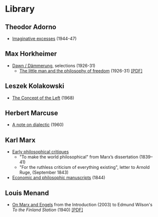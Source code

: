 # Library

## Theodor Adorno
- [Imaginative excesses](/library/adorno/adorno-1947-imaginative-excesses.pdf) (1944-47)


## Max Horkheimer
- [Dawn / Dämmerung](/library/horkheimer/horkheimer-1931-dammerung.pdf), selections (1926-31)
	- [The little man and the philosophy of freedom](/library/horkheimer/the-little-man) (1926-31) [[PDF]](http://chriscutrone.platypus1917.org/wp-content/uploads/2010/04/horkheimer_littlemanphilosophyfreedomdaemmerung1926-31.pdf)

## Leszek Kolakowski
- [The Concept of the Left](/library/kolakowski/kolakowski-1968-concept-of-the-left.pdf) (1968)

## Herbert Marcuse
- [A note on dialectic](/library/marcuse/marcuse-1960-note-on-dialectic.pdf) (1960)

## Karl Marx
- [Early philosophical critiques](/library/marx/marx-early-philosophical-critiques.pdf)
  - "To make the world philosophical" from Marx’s dissertation (1839–41)
  - "For the ruthless criticism of everything existing", letter to Arnold Ruge, (September 1843)
- [Economic and philosophic manuscripts](/library/marx/marx-1844-economic-philosophic-manuscripts.pdf) (1844)

## Louis Menand
- [On Marx and Engels](/library/menand/on-marx-and-engels) from the Introduction (2003) to Edmund Wilson's *To the Finland Station* (1940) [[PDF]](https://platypus1917.org/wp-content/uploads/2010/09/menandlouis_edmundwilsonfinlandstationintro2003.pdf)
